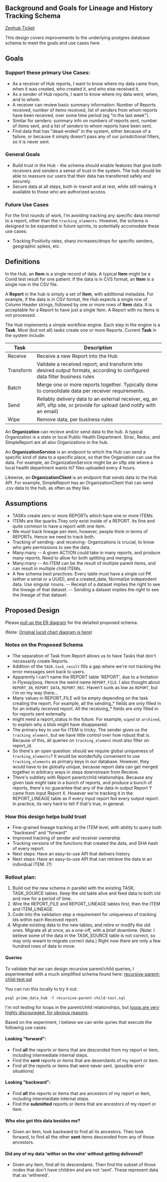 ## Background and Goals for Lineage and History Tracking Schema
[Zenhub Ticket](https://app.zenhub.com/workspaces/prime-data-hub-5ff4833beb3e08001a4cacae/issues/cdcgov/prime-data-hub/147)

This design covers improvements to the underlying postgres database schema to meet the goals and use cases here.

## Goals

### Support these primary Use Cases:

- As a receiver of Hub reports, I want to know where my data came from, when it was created, who created it, and who else received it.
- As a sender of Hub reports, I want to know where my data went, when, and to whom.
- A receiver can review basic summary information:  Number of Reports received, number of items received, list of senders from whom reports have been received, over some time period (eg "in the last week").
- Similar for senders:  summary info on numbers of reports sent, number of items sent, and a list of senders to whom reports have been sent.
- Find data that has "dead-ended" in the system, either because of a failure, or because it simply doesn't pass any of our jurisdictional filters, so it is never sent.

### General Goals

- Build trust in the Hub - the schema should enable features that give both receivers and senders a sense of trust in the system.  The hub should be able to reassure our users that their data has transferred safely and securely.
- Secure data at all steps, both in-transit and at rest, while still making it available to those who are authorized access.

### Future Use Cases

For the first rounds of work, I'm avoiding tracking any specific data *internal* to a report, other than the `tracking_elements`.   However, the schema is designed to be expanded in future sprints, to potentially accomodate these use cases:

- Tracking Positivity rates, sharp increases/drops for specific senders, geographic spikes, etc.

## Definitions

In the Hub, an **Item** is a single record of data.  A typical **Item** might be a Covid test result for one patient.   If the data is in CVS format, an **Item** is a single row in the CSV file.

A **Report** in the hub is simply a set of **Item**, with additional metadata.   For example, if the data is in CSV format, the Hub expects a single row of Column Header strings, followed by one or more rows of **Item** data.    It is acceptable for a Report to have just a single Item.  A Report with no Items is not processed.

The Hub implements a simple workflow engine.   Each step in the engine is a **Task**.  Most (but not all) tasks create one or more Reports. Current **Task** in the system include: 

| Task      |     Description
| ---       | ---
| Receive   | Receive a new Report into the Hub
| Transform | Validate a received report, and transform into desired output formats, according to configured data filter business rules
| Batch     |  Merge one or more reports together.   Typically done to consolidate data per receiver requirements.
| Send      | Reliably delivery data to an external receiver, eg, an API, sftp site, or provide for upload (and notify with an email)
| Wipe      | Remove data, per business rules

An **Organization** can recieve and/or send data to the hub.  A typical Organization is a state or local Public Health Department.   Strac, Redox, and SimpleReport are all also Organizations in the hub.

An **OrganizationService** is an endpoint to which the Hub can send a specific kind of data to a specific place, so that the Organiation can use the data.  For example, an OrganizationService might be an sftp site where a local health department wants hl7 files uploaded every 4 hours.

Likewise, an **OrganizationClient** is an endpoint that sends data to the Hub API.   For example, SimpleReport has an OrganizationClient that can send .csv data to the hub, as often as they like.


## Assumptions

- TASKs create zero or more REPORTs which have one or more ITEMs
- ITEMs are like quarks.They only exist inside of a REPORT.  Its fine and quite common to have a report with one item.
- We must track lineage per-item, however, people think in terms of REPORTs.  Hence we need to track both.
- Tracking of sending- and receiving- Organizations is crucial, to know who gets permissions to see the data.
- Many:many -- A given ACTION could take in many reports, and produce many reports.  Need to allow for both splitting and merging.
- Many:many -- An ITEM can be the result of multiple parent items, and can result in multiple child ITEMs.
- A few schema best practices:  Every table must have a single col PK (either a serial or a UUID), and a created_date, Normalize independent data.   Use singular nouns.
-- Receipt of a dataset implies the right to see the lineage of that dataset.
-- Sending a dataset implies the right to see the lineage of that dataset. 

## Proposed Design

Please [pull up the ER diagram](./lineage-er-diagram.jpeg) for the detailed proposed schema.

(Note: [Original lucid chart diagram is here](https://lucid.app/lucidchart/7b81cccb-91a0-44b3-b17f-90b9b0c8304e/edit?beaconFlowId=332110D5160D6847&page=0_0#))

### Notes on the Proposed Schema

- The separation of Task from Report allows us to have Tasks that don't necessarily create Reports.
- Addition of the `TASK.task_result` fills a gap where we're not tracking the error messages sent back to users.
- Apparently I can't name the REPORT table 'REPORT', due to a limitation in Flyway/jooq.  Hence the weird name `REPORT_FILE`.   I also thought about `REPORT_IN`, `REPORT_DATA`, `REPORT_REC`.  Haven't sunk as low as `REPURT`, but I'm on my way there...
- Many values in REPORT_FILE will be empty depending on the task creating the report.  For example, all the sending_* fields are only filled in for an initially received report.   All the receiving_* fields are only filled in for reports sent externally.
- might need a report_status in the future.  For example, `wiped` or `archived`, to explain why a blob might have disappeared.
- The primary key to use for ITEM is tricky.  The sender gives us the `tracking_element`, but we have little control over how robust that is.  Because of this, all queries on `tracking_element` must also filter on report_id.
- So there's an open question:  should we require global uniqueness of `tracking_elements`?   It would be wonderfully convenient to use `tracking_elements` as primary keys in our database.    However, they would have to be globally unique, because report data can get merged together in arbitrary ways in steps downstream from Receive.
- There's subtlety with Report parent/child relationships.   Because any given task might take in a bunch of reports, and produce a bunch of reports, there's no guarantee that any of the data in output Report Y came from input Report X.  However we're tracking it in the REPORT_LINEAGE table as if every input report fed every output report.  In practice, its very hard to tell if that's true, in general.

### How this design helps build trust

- Fine-grained lineage tracking at the ITEM level, with ability to query both "backward" and "forward"
- Improved tracking of sender and receiver ownership
- Tracking versions of the functions that created the data, and SHA hash of every report.
- Next steps: Have an easy-to-use API that delivers history
- Next steps: Have an easy-to-use API that can retrieve the data in an individual ITEM. (?)

### Rollout plan:

1.  Build out the new schema in parallel with the existing TASK, TASK_SOURCE tables.  Keep the old table alive and feed data to both old and new for a period of time.
2.  Wire the REPORT_FILE and REPORT_LINEAGE tables first, then the ITEM and ITEM_LINEAGE.
3.  Code into the validation step a requirement for uniqueness of tracking Ids within each Received report. 
4.  Migrate existing data to the new tables, and retire or modify the old ones.   Migrate all at once, as a one-off, with a brief downtime.  (Note:  I believe some of the data in the TASK_SOURCE table is not correct, so may only wwant to migrate correct data.)   Right now there are only a few hundred rows of data to move.


#### Queries

To validate that we can design recursive parent/child queries, I experimented with a much simplified schema found here:
[recursive-parent-child-test.sql](recursive-parent-child-test.sql)

You can run this locally to try it out:
```
psql prime_data_hub -f recursive-parent-child-test.sql 
```

I'm not testing for loops in the parent/child relationships, but [loops are very highly discouraged, for obvious reasons](https://www.youtube.com/watch?v=qu_Y1wQ923g).


Based on the experiment, I believe we can write quries that execute the following use cases:

#### Looking "forward":
- Find **all** the reports or items that are descended from my report or item, including intermediate internal steps.
- Find the **sent** reports or items that are desendants of my report or item.
- Find all the reports or items that were never sent.  (possible error situations)

#### Looking "backward":
- Find **all** the reports or items that are ancestors of my report or item, including intermiediate internal steps.
- Find the **submitted** reports or items that are ancestors of my report or item.

#### Who else got this data besides me?
- Given an item, look backward to find all its ancestors.  Then look forward, to find all the other **sent** items descended from any of those ancestors.

#### Did any of my data 'wither on the vine' without getting delivered?
- Given any item, find all its descendants.   Then find the subset of those nodes that don't have children and are not 'sent'.  These represent data that as 'withered'.
